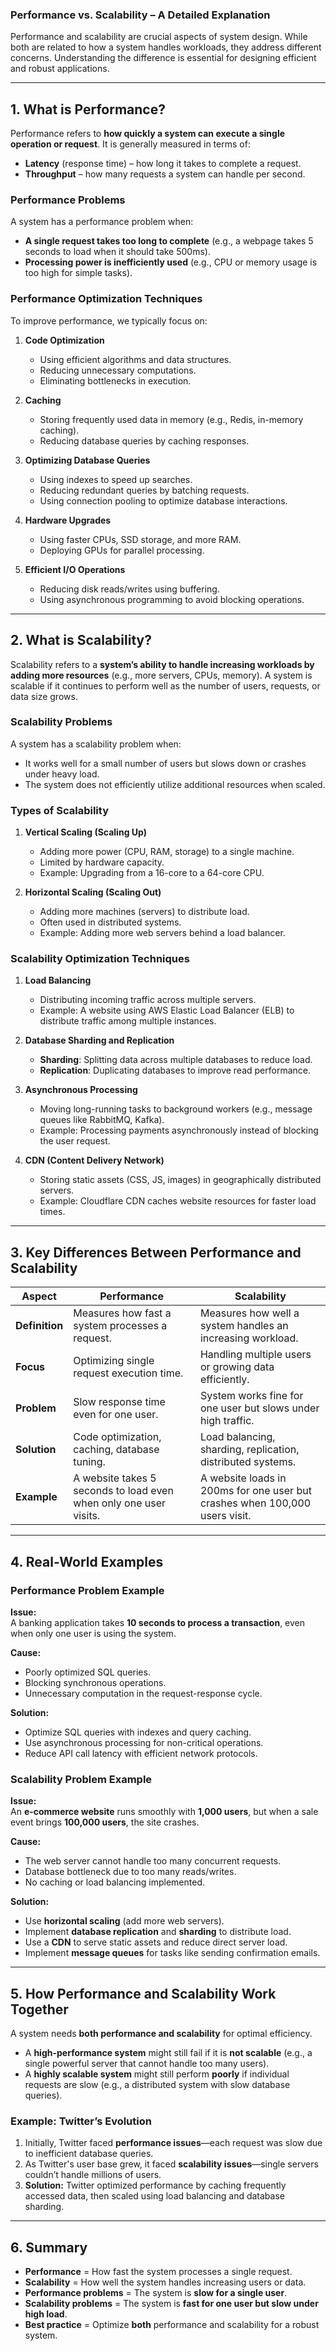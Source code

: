 ### **Performance vs. Scalability – A Detailed Explanation**

Performance and scalability are crucial aspects of system design. While both are related to how a system handles workloads, they address different concerns. Understanding the difference is essential for designing efficient and robust applications.

---

## **1. What is Performance?**

Performance refers to **how quickly a system can execute a single operation or request**. It is generally measured in terms of:

-   **Latency** (response time) – how long it takes to complete a request.
-   **Throughput** – how many requests a system can handle per second.

### **Performance Problems**

A system has a performance problem when:

-   **A single request takes too long to complete** (e.g., a webpage takes 5 seconds to load when it should take 500ms).
-   **Processing power is inefficiently used** (e.g., CPU or memory usage is too high for simple tasks).

### **Performance Optimization Techniques**

To improve performance, we typically focus on:

1. **Code Optimization**

    - Using efficient algorithms and data structures.
    - Reducing unnecessary computations.
    - Eliminating bottlenecks in execution.

2. **Caching**

    - Storing frequently used data in memory (e.g., Redis, in-memory caching).
    - Reducing database queries by caching responses.

3. **Optimizing Database Queries**

    - Using indexes to speed up searches.
    - Reducing redundant queries by batching requests.
    - Using connection pooling to optimize database interactions.

4. **Hardware Upgrades**

    - Using faster CPUs, SSD storage, and more RAM.
    - Deploying GPUs for parallel processing.

5. **Efficient I/O Operations**
    - Reducing disk reads/writes using buffering.
    - Using asynchronous programming to avoid blocking operations.

---

## **2. What is Scalability?**

Scalability refers to a **system’s ability to handle increasing workloads by adding more resources** (e.g., more servers, CPUs, memory). A system is scalable if it continues to perform well as the number of users, requests, or data size grows.

### **Scalability Problems**

A system has a scalability problem when:

-   It works well for a small number of users but slows down or crashes under heavy load.
-   The system does not efficiently utilize additional resources when scaled.

### **Types of Scalability**

1. **Vertical Scaling (Scaling Up)**

    - Adding more power (CPU, RAM, storage) to a single machine.
    - Limited by hardware capacity.
    - Example: Upgrading from a 16-core to a 64-core CPU.

2. **Horizontal Scaling (Scaling Out)**
    - Adding more machines (servers) to distribute load.
    - Often used in distributed systems.
    - Example: Adding more web servers behind a load balancer.

### **Scalability Optimization Techniques**

1. **Load Balancing**

    - Distributing incoming traffic across multiple servers.
    - Example: A website using AWS Elastic Load Balancer (ELB) to distribute traffic among multiple instances.

2. **Database Sharding and Replication**

    - **Sharding**: Splitting data across multiple databases to reduce load.
    - **Replication**: Duplicating databases to improve read performance.

3. **Asynchronous Processing**

    - Moving long-running tasks to background workers (e.g., message queues like RabbitMQ, Kafka).
    - Example: Processing payments asynchronously instead of blocking the user request.

4. **CDN (Content Delivery Network)**
    - Storing static assets (CSS, JS, images) in geographically distributed servers.
    - Example: Cloudflare CDN caches website resources for faster load times.

---

## **3. Key Differences Between Performance and Scalability**

| Aspect         | Performance                                                       | Scalability                                                                 |
| -------------- | ----------------------------------------------------------------- | --------------------------------------------------------------------------- |
| **Definition** | Measures how fast a system processes a request.                   | Measures how well a system handles an increasing workload.                  |
| **Focus**      | Optimizing single request execution time.                         | Handling multiple users or growing data efficiently.                        |
| **Problem**    | Slow response time even for one user.                             | System works fine for one user but slows under high traffic.                |
| **Solution**   | Code optimization, caching, database tuning.                      | Load balancing, sharding, replication, distributed systems.                 |
| **Example**    | A website takes 5 seconds to load even when only one user visits. | A website loads in 200ms for one user but crashes when 100,000 users visit. |

---

## **4. Real-World Examples**

### **Performance Problem Example**

**Issue:**  
A banking application takes **10 seconds to process a transaction**, even when only one user is using the system.

**Cause:**

-   Poorly optimized SQL queries.
-   Blocking synchronous operations.
-   Unnecessary computation in the request-response cycle.

**Solution:**

-   Optimize SQL queries with indexes and query caching.
-   Use asynchronous processing for non-critical operations.
-   Reduce API call latency with efficient network protocols.

### **Scalability Problem Example**

**Issue:**  
An **e-commerce website** runs smoothly with **1,000 users**, but when a sale event brings **100,000 users**, the site crashes.

**Cause:**

-   The web server cannot handle too many concurrent requests.
-   Database bottleneck due to too many reads/writes.
-   No caching or load balancing implemented.

**Solution:**

-   Use **horizontal scaling** (add more web servers).
-   Implement **database replication** and **sharding** to distribute load.
-   Use a **CDN** to serve static assets and reduce direct server load.
-   Implement **message queues** for tasks like sending confirmation emails.

---

## **5. How Performance and Scalability Work Together**

A system needs **both performance and scalability** for optimal efficiency.

-   A **high-performance system** might still fail if it is **not scalable** (e.g., a single powerful server that cannot handle too many users).
-   A **highly scalable system** might still perform **poorly** if individual requests are slow (e.g., a distributed system with slow database queries).

### **Example: Twitter’s Evolution**

1. Initially, Twitter faced **performance issues**—each request was slow due to inefficient database queries.
2. As Twitter's user base grew, it faced **scalability issues**—single servers couldn’t handle millions of users.
3. **Solution:** Twitter optimized performance by caching frequently accessed data, then scaled using load balancing and database sharding.

---

## **6. Summary**

-   **Performance** = How fast the system processes a single request.
-   **Scalability** = How well the system handles increasing users or data.
-   **Performance problems** = The system is **slow for a single user**.
-   **Scalability problems** = The system is **fast for one user but slow under high load**.
-   **Best practice** = Optimize **both** performance and scalability for a robust system.
